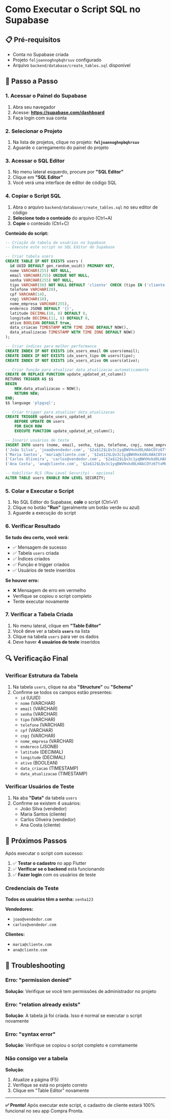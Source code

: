 # Como Executar o Script SQL no Supabase

## 📋 Pré-requisitos

- Conta no Supabase criada
- Projeto `feljoannoghnpbqhrsuv` configurado
- Arquivo `backend/database/create_tables.sql` disponível

## 🚀 Passo a Passo

### 1. Acessar o Painel do Supabase

1. Abra seu navegador
2. Acesse: **https://supabase.com/dashboard**
3. Faça login com sua conta

### 2. Selecionar o Projeto

1. Na lista de projetos, clique no projeto: **`feljoannoghnpbqhrsuv`**
2. Aguarde o carregamento do painel do projeto

### 3. Acessar o SQL Editor

1. No menu lateral esquerdo, procure por **"SQL Editor"**
2. Clique em **"SQL Editor"**
3. Você verá uma interface de editor de código SQL

### 4. Copiar o Script SQL

1. Abra o arquivo `backend/database/create_tables.sql` no seu editor de código
2. **Selecione todo o conteúdo** do arquivo (Ctrl+A)
3. **Copie** o conteúdo (Ctrl+C)

**Conteúdo do script:**
```sql
-- Criação da tabela de usuários no Supabase
-- Execute este script no SQL Editor do Supabase

-- Criar tabela users
CREATE TABLE IF NOT EXISTS users (
  id UUID DEFAULT gen_random_uuid() PRIMARY KEY,
  nome VARCHAR(255) NOT NULL,
  email VARCHAR(255) UNIQUE NOT NULL,
  senha VARCHAR(255) NOT NULL,
  tipo VARCHAR(50) NOT NULL DEFAULT 'cliente' CHECK (tipo IN ('cliente', 'vendedor')),
  telefone VARCHAR(20),
  cpf VARCHAR(14),
  cnpj VARCHAR(18),
  nome_empresa VARCHAR(255),
  endereco JSONB DEFAULT '{}',
  latitude DECIMAL(10, 8) DEFAULT 0,
  longitude DECIMAL(11, 8) DEFAULT 0,
  ativo BOOLEAN DEFAULT true,
  data_criacao TIMESTAMP WITH TIME ZONE DEFAULT NOW(),
  data_atualizacao TIMESTAMP WITH TIME ZONE DEFAULT NOW()
);

-- Criar índices para melhor performance
CREATE INDEX IF NOT EXISTS idx_users_email ON users(email);
CREATE INDEX IF NOT EXISTS idx_users_tipo ON users(tipo);
CREATE INDEX IF NOT EXISTS idx_users_ativo ON users(ativo);

-- Criar função para atualizar data_atualizacao automaticamente
CREATE OR REPLACE FUNCTION update_updated_at_column()
RETURNS TRIGGER AS $$
BEGIN
    NEW.data_atualizacao = NOW();
    RETURN NEW;
END;
$$ language 'plpgsql';

-- Criar trigger para atualizar data_atualizacao
CREATE TRIGGER update_users_updated_at
    BEFORE UPDATE ON users
    FOR EACH ROW
    EXECUTE FUNCTION update_updated_at_column();

-- Inserir usuários de teste
INSERT INTO users (nome, email, senha, tipo, telefone, cnpj, nome_empresa, endereco) VALUES
('João Silva', 'joao@vendedor.com', '$2a$12$LQv3c1yqBWVHxkd0LHAkCOYz6TtxMQJqhN8/LewdBPj/RK.s5uDfm', 'vendedor', '(11) 99999-9999', '12.345.678/0001-90', 'Supermercado Silva', '{"rua": "Rua das Flores, 123", "bairro": "Centro", "cidade": "São Paulo", "cep": "01000-000", "estado": "SP"}'),
('Maria Santos', 'maria@cliente.com', '$2a$12$LQv3c1yqBWVHxkd0LHAkCOYz6TtxMQJqhN8/LewdBPj/RK.s5uDfm', 'cliente', '(11) 88888-8888', NULL, NULL, '{"rua": "Av. Paulista, 1000", "bairro": "Bela Vista", "cidade": "São Paulo", "cep": "01310-100", "estado": "SP"}'),
('Carlos Oliveira', 'carlos@vendedor.com', '$2a$12$LQv3c1yqBWVHxkd0LHAkCOYz6TtxMQJqhN8/LewdBPj/RK.s5uDfm', 'vendedor', '(11) 77777-7777', '98.765.432/0001-10', 'Mercado Oliveira', '{"rua": "Rua Augusta, 456", "bairro": "Consolação", "cidade": "São Paulo", "cep": "01305-000", "estado": "SP"}'),
('Ana Costa', 'ana@cliente.com', '$2a$12$LQv3c1yqBWVHxkd0LHAkCOYz6TtxMQJqhN8/LewdBPj/RK.s5uDfm', 'cliente', '(11) 66666-6666', NULL, NULL, '{"rua": "Rua Oscar Freire, 789", "bairro": "Jardins", "cidade": "São Paulo", "cep": "01426-001", "estado": "SP"}');

-- Habilitar RLS (Row Level Security) - opcional
ALTER TABLE users ENABLE ROW LEVEL SECURITY;
```

### 5. Colar e Executar o Script

1. No SQL Editor do Supabase, **cole** o script (Ctrl+V)
2. Clique no botão **"Run"** (geralmente um botão verde ou azul)
3. Aguarde a execução do script

### 6. Verificar Resultado

**Se tudo deu certo, você verá:**
- ✅ Mensagem de sucesso
- ✅ Tabela `users` criada
- ✅ Índices criados
- ✅ Função e trigger criados
- ✅ Usuários de teste inseridos

**Se houver erro:**
- ❌ Mensagem de erro em vermelho
- Verifique se copiou o script completo
- Tente executar novamente

### 7. Verificar a Tabela Criada

1. No menu lateral, clique em **"Table Editor"**
2. Você deve ver a tabela **`users`** na lista
3. Clique na tabela `users` para ver os dados
4. Deve haver **4 usuários de teste** inseridos

## 🔍 Verificação Final

### Verificar Estrutura da Tabela
1. Na tabela `users`, clique na aba **"Structure"** ou **"Schema"**
2. Confirme se todos os campos estão presentes:
   - `id` (UUID)
   - `nome` (VARCHAR)
   - `email` (VARCHAR)
   - `senha` (VARCHAR)
   - `tipo` (VARCHAR)
   - `telefone` (VARCHAR)
   - `cpf` (VARCHAR)
   - `cnpj` (VARCHAR)
   - `nome_empresa` (VARCHAR)
   - `endereco` (JSONB)
   - `latitude` (DECIMAL)
   - `longitude` (DECIMAL)
   - `ativo` (BOOLEAN)
   - `data_criacao` (TIMESTAMP)
   - `data_atualizacao` (TIMESTAMP)

### Verificar Usuários de Teste
1. Na aba **"Data"** da tabela `users`
2. Confirme se existem 4 usuários:
   - João Silva (vendedor)
   - Maria Santos (cliente)
   - Carlos Oliveira (vendedor)
   - Ana Costa (cliente)

## 🎯 Próximos Passos

Após executar o script com sucesso:

1. ✅ **Testar o cadastro** no app Flutter
2. ✅ **Verificar se o backend** está funcionando
3. ✅ **Fazer login** com os usuários de teste

### Credenciais de Teste

**Todos os usuários têm a senha:** `senha123`

**Vendedores:**
- `joao@vendedor.com`
- `carlos@vendedor.com`

**Clientes:**
- `maria@cliente.com`
- `ana@cliente.com`

## 🚨 Troubleshooting

### Erro: "permission denied"
**Solução**: Verifique se você tem permissões de administrador no projeto

### Erro: "relation already exists"
**Solução**: A tabela já foi criada. Isso é normal se executar o script novamente

### Erro: "syntax error"
**Solução**: Verifique se copiou o script completo e corretamente

### Não consigo ver a tabela
**Solução**: 
1. Atualize a página (F5)
2. Verifique se está no projeto correto
3. Clique em "Table Editor" novamente

---

**✅ Pronto!** Após executar este script, o cadastro de cliente estará 100% funcional no seu app Compra Pronta.